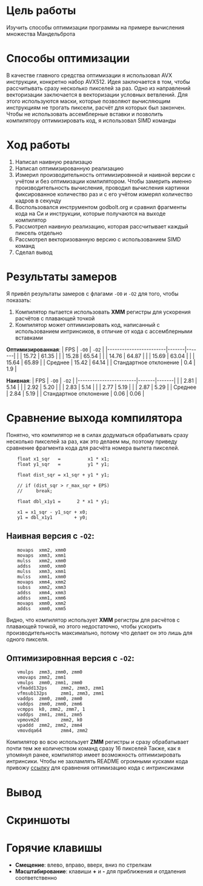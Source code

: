# Цель работы
Изучить способы оптимизации программы на примере вычисления множества Мандельброта

# Способы оптимизации
В качестве главного средства оптимизации я использовал AVX инструкции, конкретно набор AVX512. Идея заключается в том, чтобы рассчитывать сразу несколько пикселей за раз. 
Одно из направлений векторизации заключается в векторизации условных ветвлений. Для этого используются маски, которые позволяют вычисляющим инструкциям не трогать пиксели, расчёт для которых был закончен. Чтобы не использовать ассемблерные вставки и позволить компилятору оптимизировать код, я использовал SIMD команды


# Ход работы
1. Написал наивную реализацю
2. Написал оптимизированную реализацию
3. Измерил производительность оптимизировнной и наивной версии с учётом и без оптимизации компилятором. Чтобы замерить именно производительность вычисления, проводил вычисления картинки фиксированное количество раз и с его учётом измерял количество кадров в секунду
4. Воспользовался инструментом godbolt.org и сравнил фрагменты кода на Си и инструкции, которые получаются на выходе компилятор
5. Рассмотрел наивную реализацию, которая рассчитывает каждый пиксель отдельно
6. Рассмотрел векторизованную версию с использованием SIMD команд
7. Сделал вывод

# Результаты замеров
Я привёл результаты замеров с флагами `-O0` и `-O2` для того, чтобы показать:
1. Компилятор пытается использовать **XMM** регистры для ускорения расчётов с плавающей точкой
2. Компилятор может оптимизировать код, написанный с использованием интринсиков, в отличие от кода с ассемблерными вставками

**Оптимизированная**:
| FPS                    | `-O0` | `-O2` |
|------------------------|-------|-------|
|                        | 15.72 | 61.35 |
|                        | 15.28 | 65.54 |
|                        | 14.76 | 64.87 |
|                        | 15.69 | 63.04 |
|                        | 15.64 | 65.89 |
| Среднее                | 15.42 | 64.14 |
| Стандартное отклонение | 0.4   | 1.9   |

**Наивная**:
| FPS                    | `-O0` | `-O2` |
|------------------------|-------|-------|
|                        | 2.81  | 5.14  |
|                        | 2.92  | 5.20  |
|                        | 2.83  | 5.14  |
|                        | 2.77  | 5.19  |
|                        | 2.87  | 5.29  |
| Среднее                | 2.84  | 5.19  |
| Стандартное отклонение | 0.06  | 0.06  |

# Сравнение выхода компилятора
Понятно, что компилятор не в силах додуматься обрабатывать сразу несколько пикселей за раз, как это делаем мы, поэтому приведу сравнение фрагмента кода для расчёта номера вылета пикселей.

```
    float x1_sqr   =          x1 * x1;
    float y1_sqr   =          y1 * y1;

    float dist_sqr = x1_sqr + y1 * y1;

    // if (dist_sqr > r_max_sqr + EPS)
    //     break;

    float dbl_x1y1 =      2 * x1 * y1;

    x1 = x1_sqr - y1_sqr + x0;
    y1 = dbl_x1y1        + y0;
```

## Наивная версия с `-O2`:
```
    movaps  xmm2, xmm0
    movaps  xmm3, xmm1
    mulss   xmm2, xmm0
    addss   xmm0, xmm0
    mulss   xmm3, xmm1
    mulss   xmm1, xmm0
    movaps  xmm4, xmm2
    subss   xmm2, xmm3
    addss   xmm4, xmm3
    addss   xmm1, xmm6
    movaps  xmm0, xmm2
    addss   xmm0, xmm5
```

Видно, что компилятор использует **XMM** регистры для расчётов с плавающей точкой, но этого недостаточно, чтобы ускорить производительность максимально, потому что делает он это лишь для одного пикселя. 

## Оптимизировнная версия с `-O2`:
```
    vmulps  zmm3, zmm0, zmm0
    vmovaps zmm2, zmm1
    vmulps  zmm0, zmm1, zmm0
    vfmadd132ps     zmm2, zmm3, zmm1
    vfmsub132ps     zmm1, zmm3, zmm1
    vaddps  zmm0, zmm0, zmm0
    vaddps  zmm0, zmm0, zmm6
    vcmpps  k0, zmm2, zmm7, 1
    vaddps  zmm1, zmm1, zmm5
    vpmovm2d        zmm2, k0
    vpaddd  zmm2, zmm2, zmm4
    vmovdqa64       zmm4, zmm2
```

Компилятор во всю использует **ZMM** регистры и сразу обрабатывает почти тем же количеством команд сразу 16 пикселей
Также, как я упомянул ранее, компилятор имеет возможность оптимизировать интринсики. Чтобы не захламлять README огромными кусками кода привожу [ссылку](https://godbolt.org/z/bo83e879x) для сравнения оптимизацию кода с интринсиками

# Вывод

# Скриншоты

# Горячие клавишы
- **Смещение**: влево, вправо, вверх, вниз по стрелкам 
- **Масштабирование**: клавиши **+** и **-** для приближения и отдаления соответственно


